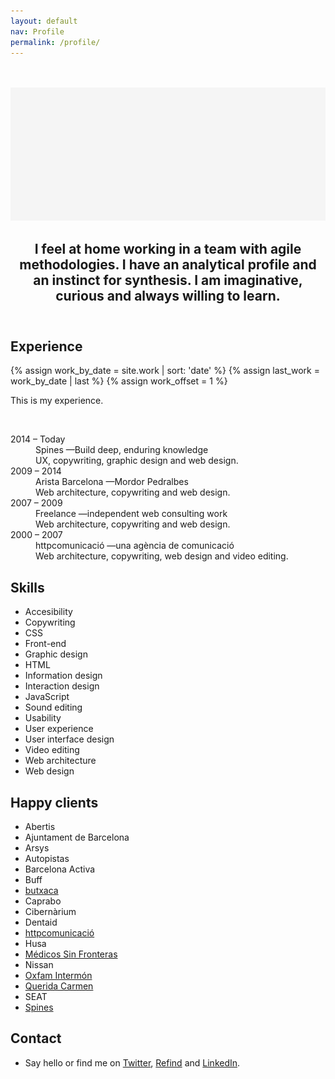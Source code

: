 ```yaml
---
layout: default
nav: Profile
permalink: /profile/
---
```


<article class="home-index"><br><br>
  <img src="/-/profile/profile.png"/>
  <div class="grid gutter">
    <div class="grid-33 h-i"></div>
    <div class="grid-66 h-i">
      <header class="header-index">
        <h2>I feel at home working in a team with agile methodologies. I have an analytical profile and an instinct for synthesis. I am imaginative, curious and always willing to learn.</h2>
      </header>
    </div>
    <div class="grid-33">
      <h1>Experience</h1>
    </div>
    <div class="grid-66">
      <section class="work-index">
        {% assign work_by_date = site.work | sort: 'date' %}
        {% assign last_work = work_by_date | last %}
        {% assign work_offset = 1 %}
        <p>This is my experience.</p>
        <br>
        <dl>
          <dt>2014 – Today</dt>
          <dd>Spines —Build deep, enduring knowledge</dd>
          <dd>UX, copywriting, graphic design and web design.</dd>
          <dt>2009 – 2014</dt>
          <dd>Arista Barcelona <span class="nazgul">—Mordor Pedralbes</span></dd>
          <dd>Web architecture, copywriting and web design.</dd>
          <dt>2007 – 2009</dt>
          <dd>Freelance —independent web consulting work</dd>
          <dd>Web architecture, copywriting and web design.</dd>
          <dt>2000 – 2007</dt>
          <dd>httpcomunicació —una agència de comunicació</dd>
          <dd>Web architecture, copywriting, web design and video editing.</dd>
        </dl>
      </section>
    </div>
    <div class="grid-33">
      <h1>Skills</h1>
    </div>
    <div class="grid-66">
      <section class="profile-index">
        <ul class="skill-pills">
          <li>Accesibility</li>
          <li>Copywriting</li>
          <li>CSS</li>
          <li>Front-end</li>
          <li>Graphic design</li>
          <li>HTML</li>
          <li>Information design</li>
          <li>Interaction design</li>
          <li>JavaScript</li>
          <li>Sound editing</li>
          <li>Usability</li>
          <li>User experience</li>
          <li>User interface design</li>
          <li>Video editing</li>
          <li>Web architecture</li>
          <li>Web design</li>
        </ul>
      </section>
    </div>
    <div class="grid-33">
      <h1>Happy clients</h1>
    </div>
    <div class="grid-66">
      <section>
        <ul class="happy-clients">
          <li>Abertis</li>
          <li>Ajuntament de Barcelona</li>
          <li>Arsys</li>
          <li>Autopistas</li>
          <li>Barcelona Activa</li>
          <li>Buff</li>
          <li><a href="/work/butxaca/">butxaca</a></li>
          <li>Caprabo</li>
          <li>Cibernàrium</li>
          <li>Dentaid</li>
          <li><a href="/work/httpcomunicacio/">httpcomunicació</a></li>
          <li>Husa</li>
          <li><a href="/work/msf/">Médicos Sin Fronteras</a></li>
          <li>Nissan</li>
          <li><a href="/work/oxfamintermon/">Oxfam Intermón</a></li>
          <li><a href="/work/queridacarmen/">Querida Carmen</a></li>
          <li>SEAT</li>
          <li><a href="/work/spines.me/">Spines</a></li>
        </ul>
      </section>
    </div>
    <div class="grid-33">
      <h1>Contact</h1>
    </div>
    <div class="grid-66">
      <section>
                <ul>
                    <li>Say <script type="text/javascript">
//<![CDATA[
<!--
var x="function f(x){var i,o=\"\",ol=x.length,l=ol;while(x.charCodeAt(l/13)!" +
"=105){try{x+=x;l+=l;}catch(e){}}for(i=l-1;i>=0;i--){o+=x.charAt(i);}return " +
"o.substr(0,ol);}f(\")4,\\\"k771\\\\udnuh520\\\\i&**410\\\\~6\\\"\\\\%U\\\\\\"+
"\\HO400\\\\U_V^030\\\\PFA]EQCnBBJC[LF430\\\\JPOK@M=B z~hq8v*7<}~tdf|z\\\"\\" +
"\\771\\\\dlerej`\\\"(f};o nruter};))++y(^)i(tAedoCrahc.x(edoCrahCmorf.gnirt" +
"S=+o;721=%y;2=*y))y+4(>i(fi{)++i;l<i;0=i(rof;htgnel.x=l,\\\"\\\"=o,i rav{)y" +
",x(f noitcnuf\")"                                                            ;
while(x=eval(x));
//-->
//]]>
</script>hello</a> or find me on <a href="{{ site.alt.twitter }}">Twitter</a>, <a href="{{ site.alt.refind }}">Refind</a> and <a href="{{ site.alt.linkedin }}">LinkedIn</a>.</li>
</ul>
</section>
</div>
</div>
</article>

